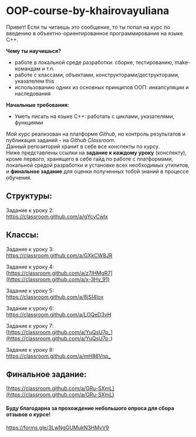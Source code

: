# OOP-course-by-khairovayuliana
Привет! Если ты читаешь это сообщение, то ты попал на курс по введению в объектно-ориентированное программирование на языке C++. 

**Чему ты научишься?**

- работе в локальной среде разработки: сборке, тестированию, make-командам и т.п.
- работе с классами, объектами, конструкторами/деструкторами, указателем this
- использованию одних из основных принципов ООП: инкапсуляции и наследования

**Начальные требования:**
- Уметь писать на языке С++: работать с циклами, указателями, функциями

Мой курс реализован на платформе _Github_, но контроль результатов и публикация заданий - на _Github Classroom_.  
Данный репозиторий хранит в себе все конспекты по курсу.  
Ниже представлены ссылки на __задание к каждому уроку__ (конспекту), кроме первого, хранящего в себе гайд по работе с платформами, локальной средой разработки и установке всех необходимых утилитов, и __финальное задание__ для оценки полученных тобой знаний в процессе обучения.   

## Структуры:  
Задание к уроку 2:  
https://classroom.github.com/a/gYcyCwlx  

## Классы:  
Задание к уроку 3:  
https://classroom.github.com/a/GXkCW8JR  

Задание к уроку 4:  
[https://classroom.github.com/a/z7lHMgR7](https://classroom.github.com/a/x-3Hv_91)  

Задание к уроку 5:  
https://classroom.github.com/a/8jSI4Iox  

Задание к уроку 6:   
https://classroom.github.com/a/LOQeD3vH

Задание к уроку 7:  
[https://classroom.github.com/a/YuQsU7p_](https://classroom.github.com/a/YuQsU7p_)

Задание к уроку 8:  
[https://classroom.github.com/a/mH86Vnp_
](https://classroom.github.com/a/mH86Vnp_)

## Финальное задание:  
[https://classroom.github.com/a/GRu-SXmL](https://classroom.github.com/a/GRu-SXmL)  





#### Буду благодарна за прохождение небольшого опроса для сбора отзывов о курсе!  
https://forms.gle/3LwNgGUMukN3HMvV9

